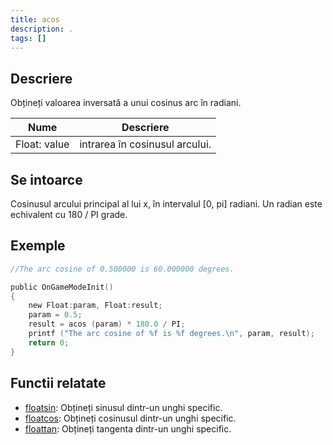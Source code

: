 ```yaml
---
title: acos
description: .
tags: []
---
```


<LowercaseNote />

## Descriere

Obțineți valoarea inversată a unui cosinus arc în radiani.

| Nume         | Descriere                      |
| ------------ | ------------------------------ |
| Float: value | intrarea în cosinusul arcului. |

## Se intoarce

Cosinusul arcului principal al lui x, în intervalul [0, pi] radiani. Un radian este echivalent cu 180 / PI grade.

## Exemple

```c
//The arc cosine of 0.500000 is 60.000000 degrees.

public OnGameModeInit()
{
    new Float:param, Float:result;
    param = 0.5;
    result = acos (param) * 180.0 / PI;
    printf ("The arc cosine of %f is %f degrees.\n", param, result);
    return 0;
}
```

## Functii relatate

- [floatsin](floatsin.md): Obțineți sinusul dintr-un unghi specific.
- [floatcos](floatcos.md): Obțineți cosinusul dintr-un unghi specific.
- [floattan](floattan.md): Obțineți tangenta dintr-un unghi specific.

